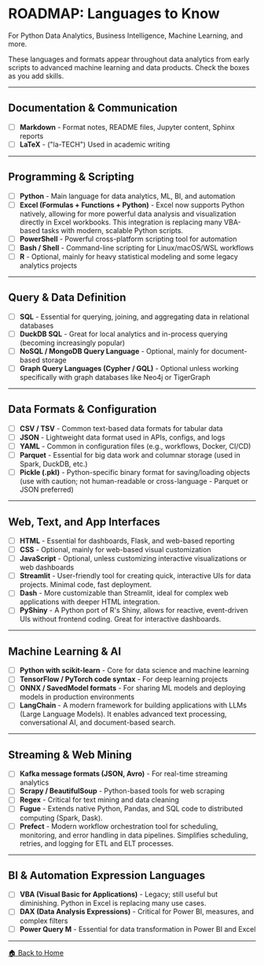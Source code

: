 # ROADMAP: Languages to Know  

For Python Data Analytics, Business Intelligence, Machine Learning, and more.

These languages and formats appear throughout data analytics from early scripts to advanced machine learning and data products. Check the boxes as you add skills. 

---

## Documentation & Communication

- [ ] **Markdown** - Format notes, README files, Jupyter content, Sphinx reports
- [ ] **LaTeX** - ("la-TECH") Used in academic writing

---

## Programming & Scripting

- [ ] **Python** - Main language for data analytics, ML, BI, and automation
- [ ] **Excel (Formulas + Functions + Python)** - Excel now supports Python natively, allowing for more powerful data analysis and visualization directly in Excel workbooks. This integration is replacing many VBA-based tasks with modern, scalable Python scripts.
- [ ] **PowerShell** - Powerful cross-platform scripting tool for automation
- [ ] **Bash / Shell** - Command-line scripting for Linux/macOS/WSL workflows
- [ ] **R** - Optional, mainly for heavy statistical modeling and some legacy analytics projects

---

## Query & Data Definition

- [ ] **SQL** - Essential for querying, joining, and aggregating data in relational databases
- [ ] **DuckDB SQL** - Great for local analytics and in-process querying (becoming increasingly popular)
- [ ] **NoSQL / MongoDB Query Language** -  Optional, mainly for document-based storage
- [ ] **Graph Query Languages (Cypher / GQL)** - Optional unless working specifically with graph databases like Neo4j or TigerGraph

---

## Data Formats & Configuration

- [ ] **CSV / TSV** - Common text-based data formats for tabular data
- [ ] **JSON** - Lightweight data format used in APIs, configs, and logs
- [ ] **YAML** - Common in configuration files (e.g., workflows, Docker, CI/CD)
- [ ] **Parquet** -  Essential for big data work and columnar storage (used in Spark, DuckDB, etc.)
- [ ] **Pickle (.pkl)** - Python-specific binary format for saving/loading objects (use with caution; not human-readable or cross-language - Parquet or JSON preferred)

---

## Web, Text, and App Interfaces

- [ ] **HTML** - Essential for dashboards, Flask, and web-based reporting
- [ ] **CSS** - Optional, mainly for web-based visual customization
- [ ] **JavaScript** - Optional, unless customizing interactive visualizations or web dashboards
- [ ] **Streamlit** - User-friendly tool for creating quick, interactive UIs for data projects. Minimal code, fast deployment.
- [ ] **Dash** - More customizable than Streamlit, ideal for complex web applications with deeper HTML integration.
- [ ] **PyShiny** - A Python port of R's Shiny, allows for reactive, event-driven UIs without frontend coding. Great for interactive dashboards.

---

## Machine Learning & AI

- [ ] **Python with scikit-learn** - Core for data science and machine learning
- [ ] **TensorFlow / PyTorch code syntax** - For deep learning projects
- [ ] **ONNX / SavedModel formats** - For sharing ML models and deploying models in production environments
- [ ] **LangChain** - A modern framework for building applications with LLMs (Large Language Models). It enables advanced text processing, conversational AI, and document-based search.

---

## Streaming & Web Mining

- [ ] **Kafka message formats (JSON, Avro)** - For real-time streaming analytics
- [ ] **Scrapy / BeautifulSoup** - Python-based tools for web scraping
- [ ] **Regex** - Critical for text mining and data cleaning
- [ ] **Fugue** - Extends native Python, Pandas, and SQL code to distributed computing (Spark, Dask).
- [ ] **Prefect** - Modern workflow orchestration tool for scheduling, monitoring, and error handling in data pipelines. Simplifies scheduling, retries, and logging for ETL and ELT processes.

---

## BI & Automation Expression Languages

- [ ] **VBA (Visual Basic for Applications)** - Legacy; still useful but diminishing. Python in Excel is replacing many use cases.
- [ ] **DAX (Data Analysis Expressions)** - Critical for Power BI, measures, and complex filters
- [ ] **Power Query M** - Essential for data transformation in Power BI and Excel

---

[🏠 Back to Home](https://github.com/denisecase/pro-analytics-01)
